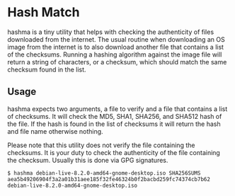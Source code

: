 # Hash Match

hashma is a tiny utility that helps with checking the authenticity of
files downloaded from the internet. The usual routine when downloading
an OS image from the internet is to also download another file that
contains a list of the checksums. Running a hashing algorithm against
the image file will return a string of characters, or a checksum,
which should match the same checksum found in the list.

## Usage

hashma expects two arguments, a file to verify and a file that
contains a list of checksums. It will check the MD5, SHA1, SHA256, and
SHA512 hash of the file. If the hash is found in the list of checksums
it will return the hash and file name otherwise nothing.

Please note that this utility does not verify the file containing the
checksums. It is your duty to check the authenticity of the file
containing the checksum. Usually this is done via GPG signatures.


```
$ hashma debian-live-8.2.0-amd64-gnome-desktop.iso SHA256SUMS
aea5b49206904f3a2a01b31aee185f32fe46324b0f2bacbd259fc74374cb7b62  debian-live-8.2.0-amd64-gnome-desktop.iso
```



